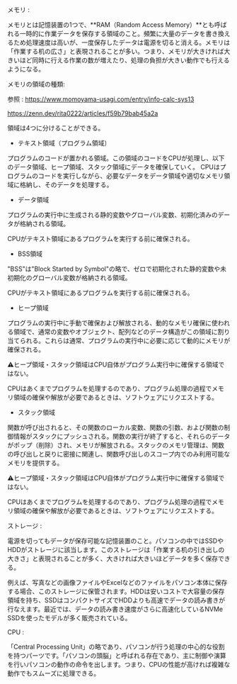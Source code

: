 メモリ : 

メモリとは記憶装置の1つで、**RAM（Random Access Memory）**とも呼ばれる一時的に作業データを保存する領域のこと。頻繁に大量のデータを書き換えるため処理速度は高いが、一度保存したデータは電源を切ると消える。メモリは「作業する机の広さ」と表現されることが多い。つまり、メモリが大きければ大きいほど同時に行える作業の数が増えたり、処理の負担が大きい動作でも行えるようになる。

メモリの領域の種類:

参照 : https://www.momoyama-usagi.com/entry/info-calc-sys13

https://zenn.dev/rita0222/articles/f59b79bab45a2a

領域は4つに分けることができる。

- テキスト領域（プログラム領域）

プログラムのコードが置かれる領域。この領域のコードをCPUが処理し、以下のデータ領域、ヒープ領域、スタック領域にデータを確保していく。
CPUはプログラムのコードを実行しながら、必要なデータをデータ領域や適切なメモリ領域に格納し、そのデータを処理する。

- データ領域

プログラムの実行中に生成される静的変数やグローバル変数、初期化済みのデータが格納される領域。

CPUがテキスト領域にあるプログラムを実行する前に確保される。

- BSS領域

"BSS"は"Block Started by Symbol"の略で、ゼロで初期化された静的変数や未初期化のグローバル変数が格納される領域。

CPUがテキスト領域にあるプログラムを実行する前に確保される。

- ヒープ領域

プログラムの実行中に手動で確保および解放される、動的なメモリ確保に使われる領域で、通常の変数やオブジェクト、配列などのデータ構造がこの領域に割り当てられる。これらは通常、プログラムの実行中に必要に応じて動的にメモリが確保される。

⚠ヒープ領域・スタック領域はCPU自体がプログラム実行中に確保する領域ではない。

CPUはあくまでプログラムを処理するのであり、プログラム処理の過程でメモリ領域の確保や解放が必要であるときは、ソフトウェアにリクエストする。

- スタック領域

関数が呼び出されると、その関数のローカル変数、関数の引数、および関数の制御情報がスタックにプッシュされる。関数の実行が終了すると、それらのデータがポップ（削除）され、メモリが解放される。スタックのメモリ管理は、関数の呼び出しと戻りに密接に関連し、関数呼び出しのスコープ内でのみ利用可能なメモリを提供する。

⚠️ヒープ領域・スタック領域はCPU自体がプログラム実行中に確保する領域ではない。

CPUはあくまでプログラムを処理するのであり、プログラム処理の過程でメモリ領域の確保や解放が必要であるときは、ソフトウェアにリクエストする。

ストレージ :

電源を切ってもデータが保存可能な記憶装置のこと。パソコンの中ではSSDやHDDがストレージに該当します。このストレージは「作業する机の引き出しの大きさ」と表現されることが多く、大きければ大きいほどデータを多く保存できる。

例えば、写真などの画像ファイルやExcelなどのファイルをパソコン本体に保存する場合、このストレージに保管されます。HDDは安いコストで大容量の保存領域を持ち、SSDはコンパクトサイズでHDDよりも高速でデータの読み書きが行なえます。最近では、データの読み書き速度がさらに高速化しているNVMe SSDを使ったモデルが多く販売されている。

CPU :

「Central Processing Unit」の略であり、パソコンが行う処理の中心的な役割を持つパーツです。「パソコンの頭脳」と呼ばれる存在であり、主に制御や演算を行いパソコンの動作の命令を出します。つまり、CPUの性能が高ければ複雑な動作でもスムーズに処理できる。
